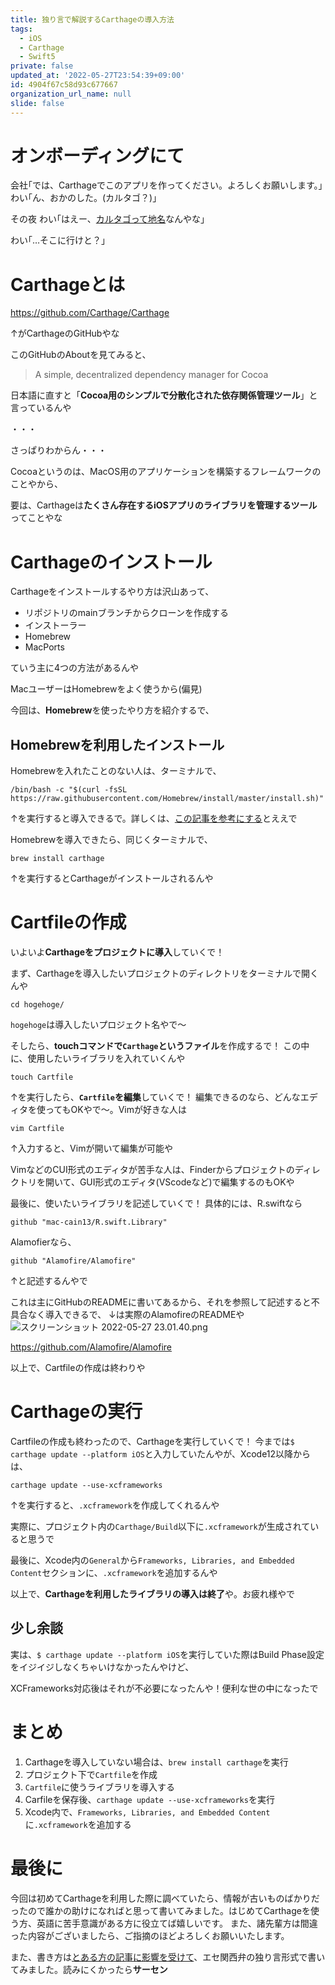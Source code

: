 ```yaml
---
title: 独り言で解説するCarthageの導入方法
tags:
  - iOS
  - Carthage
  - Swift5
private: false
updated_at: '2022-05-27T23:54:39+09:00'
id: 4904f67c58d93c677667
organization_url_name: null
slide: false
---
```



# オンボーディングにて
会社｢では、Carthageでこのアプリを作ってください。よろしくお願いします。｣
わい｢ん、おかのした。(カルタゴ？)｣

その夜
わい｢はえー、[カルタゴって地名](https://wikitravel.org/ja/カルタゴ_(チュニジア))なんやな｣

わい｢…そこに行けと？｣

# Carthageとは
https://github.com/Carthage/Carthage

↑がCarthageのGitHubやな

このGitHubのAboutを見てみると、

>A simple, decentralized dependency manager for Cocoa

日本語に直すと「**Cocoa用のシンプルで分散化された依存関係管理ツール**」と言っているんや

・・・

さっぱりわからん・・・

Cocoaというのは、MacOS用のアプリケーションを構築するフレームワークのことやから、

要は、Carthageは**たくさん存在するiOSアプリのライブラリを管理するツール**ってことやな

# Carthageのインストール
Carthageをインストールするやり方は沢山あって、

- リポジトリのmainブランチからクローンを作成する
- インストーラー
- Homebrew
- MacPorts

ていう主に4つの方法があるんや

MacユーザーはHomebrewをよく使うから(偏見)

今回は、**Homebrew**を使ったやり方を紹介するで、

## Homebrewを利用したインストール
Homebrewを入れたことのない人は、ターミナルで、

```
/bin/bash -c "$(curl -fsSL https://raw.githubusercontent.com/Homebrew/install/master/install.sh)"
```

↑を実行すると導入できるで。詳しくは、[この記事を参考にする](https://qiita.com/zaburo/items/29fe23c1ceb6056109fd)とええで

Homebrewを導入できたら、同じくターミナルで、

```
brew install carthage
```

↑を実行するとCarthageがインストールされるんや

# Cartfileの作成
いよいよ**Carthageをプロジェクトに導入**していくで！

まず、Carthageを導入したいプロジェクトのディレクトリをターミナルで開くんや

```
cd hogehoge/
```
`hogehoge`は導入したいプロジェクト名やで〜

そしたら、**touchコマンドで`Carthage`というファイル**を作成するで！
この中に、使用したいライブラリを入れていくんや
```
touch Cartfile
```
↑を実行したら、**`Cartfile`を編集**していくで！
編集できるのなら、どんなエディタを使ってもOKやで〜。Vimが好きな人は
```
vim Cartfile
```
↑入力すると、Vimが開いて編集が可能や

VimなどのCUI形式のエディタが苦手な人は、Finderからプロジェクトのディレクトリを開いて、GUI形式のエディタ(VScodeなど)で編集するのもOKや

最後に、使いたいライブラリを記述していくで！
具体的には、R.swiftなら
```
github "mac-cain13/R.swift.Library"
```
Alamofierなら、
```
github "Alamofire/Alamofire"
```
↑と記述するんやで

これは主にGitHubのREADMEに書いてあるから、それを参照して記述すると不具合なく導入できるで、
↓は実際のAlamofireのREADMEや
![スクリーンショット 2022-05-27 23.01.40.png](https://qiita-image-store.s3.ap-northeast-1.amazonaws.com/0/707293/06687da9-e15b-5e11-40e6-1067b178d5b8.png)

https://github.com/Alamofire/Alamofire

以上で、Cartfileの作成は終わりや

# Carthageの実行
Cartfileの作成も終わったので、Carthageを実行していくで！
今までは`$ carthage update --platform iOS`と入力していたんやが、Xcode12以降からは、
```
carthage update --use-xcframeworks
```
↑を実行すると、`.xcframework`を作成してくれるんや

実際に、プロジェクト内の`Carthage/Build`以下に`.xcframework`が生成されていると思うで

最後に、Xcode内の`General`から`Frameworks, Libraries, and Embedded Content`セクションに、`.xcframework`を追加するんや

以上で、**Carthageを利用したライブラリの導入は終了**や。お疲れ様やで

## 少し余談

実は、`$ carthage update --platform iOS`を実行していた際はBuild Phase設定をイジイジしなくちゃいけなかったんやけど、

XCFrameworks対応後はそれが不必要になったんや！便利な世の中になったで

# まとめ
1. Carthageを導入していない場合は、`brew install carthage`を実行
1. プロジェクト下で`Cartfile`を作成
1. `Cartfile`に使うライブラリを導入する
1. Carfileを保存後、`carthage update --use-xcframeworks`を実行
1. Xcode内で、`Frameworks, Libraries, and Embedded Content`に`.xcframework`を追加する

# 最後に
今回は初めてCarthageを利用した際に調べていたら、情報が古いものばかりだったので誰かの助けになればと思って書いてみました。はじめてCarthageを使う方、英語に苦手意識がある方に役立てば嬉しいです。
また、諸先輩方は間違った内容がございましたら、ご指摘のほどよろしくお願いいたします。

また、書き方は[とある方の記事に影響を受けて](https://qiita.com/Yametaro)、エセ関西弁の独り言形式で書いてみました。読みにくかったら**サーセン**
